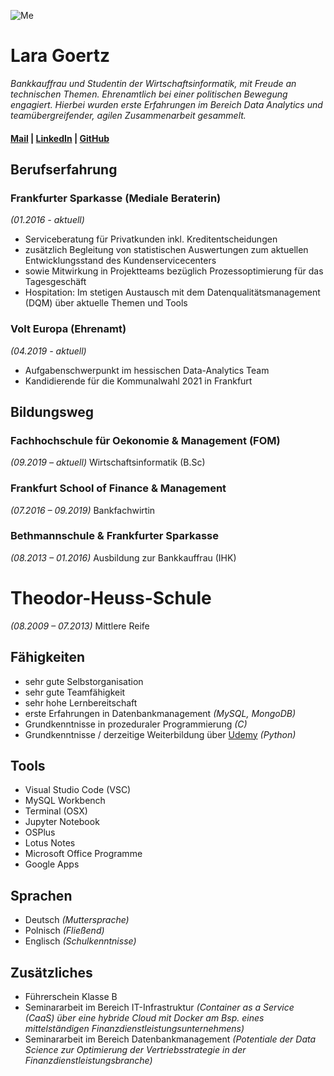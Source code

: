 ![Me](https://media-exp1.licdn.com/dms/image/C5603AQGy1Xh6euWUAg/profile-displayphoto-shrink_200_200/0/1611079889418?e=1617235200&v=beta&t=dbdHRLP99cBKtQkelOUarhAFce2NxmAsuSHb0kKVk44)  
# Lara Goertz 

_Bankkauffrau und Studentin der Wirtschaftsinformatik, mit Freude an technischen Themen. Ehrenamtlich bei einer politischen Bewegung engagiert. Hierbei wurden erste Erfahrungen im Bereich Data Analytics und teamübergreifender, agilen Zusammenarbeit gesammelt._ 

#### [Mail](lara-goertz@gmx.de) | [LinkedIn](https://www.linkedin.com/in/lara-goertz-6b0924163/) | [GitHub](https://github.com/laragoertz)


## Berufserfahrung
### Frankfurter Sparkasse (Mediale Beraterin)
_(01.2016 - aktuell)_
- Serviceberatung für Privatkunden inkl. Kreditentscheidungen 
- zusätzlich Begleitung von statistischen Auswertungen zum aktuellen Entwicklungsstand des Kundenservicecenters 
- sowie Mitwirkung in Projektteams bezüglich Prozessoptimierung für das Tagesgeschäft
- Hospitation: Im stetigen Austausch mit dem Datenqualitätsmanagement (DQM) über aktuelle Themen und Tools

### Volt Europa (Ehrenamt)
_(04.2019 - aktuell)_
- Aufgabenschwerpunkt im hessischen Data-Analytics Team
- Kandidierende für die Kommunalwahl 2021 in Frankfurt

## Bildungsweg
### Fachhochschule für Oekonomie & Management (FOM)
_(09.2019 – aktuell)_
Wirtschaftsinformatik (B.Sc)

### Frankfurt School of Finance & Management
_(07.2016 – 09.2019)_
Bankfachwirtin

### Bethmannschule & Frankfurter Sparkasse
_(08.2013 – 01.2016)_
Ausbildung zur Bankkauffrau (IHK)

# Theodor-Heuss-Schule 
_(08.2009 – 07.2013)_
Mittlere Reife 

## Fähigkeiten
- sehr gute Selbstorganisation
- sehr gute Teamfähigkeit
- sehr hohe Lernbereitschaft
- erste Erfahrungen in Datenbankmanagement _(MySQL, MongoDB)_
- Grundkenntnisse in prozeduraler Programmierung _(C)_
- Grundkenntnisse / derzeitige Weiterbildung über [Udemy](https://www.udemy.com/course/complete-python-bootcamp/) _(Python)_

## Tools
- Visual Studio Code (VSC)
- MySQL Workbench
- Terminal (OSX)
- Jupyter Notebook
- OSPlus
- Lotus Notes
- Microsoft Office Programme
- Google Apps

## Sprachen
- Deutsch _(Muttersprache)_
- Polnisch _(Fließend)_
- Englisch _(Schulkenntnisse)_

## Zusätzliches
- Führerschein Klasse B
- Seminararbeit im Bereich IT-Infrastruktur _(Container as a Service (CaaS) über eine hybride Cloud mit Docker am Bsp. eines mittelständigen       Finanzdienstleistungsunternehmens)_
- Seminararbeit im Bereich Datenbankmanagement _(Potentiale der Data Science zur Optimierung der Vertriebsstrategie in der Finanzdienstleistungsbranche)_


